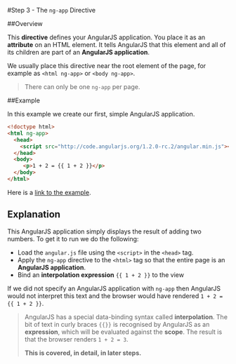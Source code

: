 #Step 3 - The `ng-app` Directive

##Overview

This **directive** defines your AngularJS application.  You place it as an **attribute** on an HTML
element.  It tells AngularJS that this element and all of its children are part of an **AngularJS
application**.

We usually place this directive near the root element of the page, for example as `<html ng-app>` or
`<body ng-app>`.

>There can only be one `ng-app` per page.

##Example

In this example we create our first, simple AngularJS application.

```html
<!doctype html>
<html ng-app>
  <head>
    <script src="http://code.angularjs.org/1.2.0-rc.2/angular.min.js"></script>
  </head>
  <body>
     <p>1 + 2 = {{ 1 + 2 }}</p>
  </body>
</html>
```
Here is a [link to the example](example-01).

## Explanation
This AngularJS application simply displays the result of adding two numbers. To get it to run we do
the following:

* Load the `angular.js` file using the `<script>` in the `<head>` tag.
* Apply the `ng-app` directive to the `<html>` tag so that the entire page is an **AngularJS
  application**.
* Bind an **interpolation expression** `{{ 1 + 2 }}` to the view

If we did not specify an AngularJS application with `ng-app` then AngularJS would not interpret this
text and the browser would have rendered `1 + 2 = {{ 1 + 2 }}`.

> AngularJS has a special data-binding syntax called **interpolation**. The bit of text in curly
> braces `{{}}` is recognised by AngularJS as an **expression**, which will be evaluated against the
> **scope**. The result is that the browser renders `1 + 2 = 3`.
>
> **This is covered, in detail, in later steps.**
